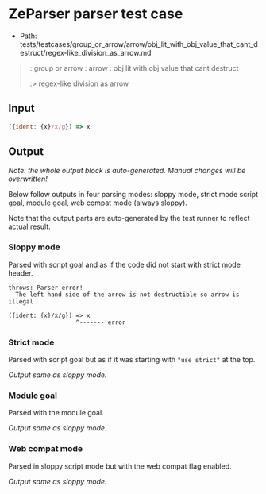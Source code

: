 # ZeParser parser test case

- Path: tests/testcases/group_or_arrow/arrow/obj_lit_with_obj_value_that_cant_destruct/regex-like_division_as_arrow.md

> :: group or arrow : arrow : obj lit with obj value that cant destruct
>
> ::> regex-like division as arrow

## Input

`````js
({ident: {x}/x/g}) => x
`````

## Output

_Note: the whole output block is auto-generated. Manual changes will be overwritten!_

Below follow outputs in four parsing modes: sloppy mode, strict mode script goal, module goal, web compat mode (always sloppy).

Note that the output parts are auto-generated by the test runner to reflect actual result.

### Sloppy mode

Parsed with script goal and as if the code did not start with strict mode header.

`````
throws: Parser error!
  The left hand side of the arrow is not destructible so arrow is illegal

({ident: {x}/x/g}) => x
                   ^------- error
`````

### Strict mode

Parsed with script goal but as if it was starting with `"use strict"` at the top.

_Output same as sloppy mode._

### Module goal

Parsed with the module goal.

_Output same as sloppy mode._

### Web compat mode

Parsed in sloppy script mode but with the web compat flag enabled.

_Output same as sloppy mode._
